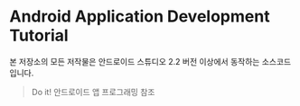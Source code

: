 # Android Application Development Tutorial
본 저장소의 모든 저작물은 안드로이드 스튜디오 2.2 버전 이상에서 동작하는 소스코드입니다.  
> Do it! 안드로이드 앱 프로그래밍 참조 